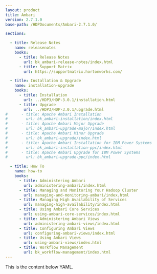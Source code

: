 ```yaml
---
layout: product
title: Ambari
version: 2.7.1.0
base-path: /HDPDocuments/Ambari-2.7.1.0/

sections:

  - title: Release Notes
    name: releasenotes
    books:
      - title: Release Notes
        url: bk_ambari-release-notes/index.html
      - title: Support Matrix
        url: https://supportmatrix.hortonworks.com/

  - title: Installation & Upgrade
    name: installation-upgrade
    books:
      - title: Installation
        url: ../HDP3/HDP-3.0.1/installation.html
      - title: Upgrade
        url: ../HDP3/HDP-3.0.1/upgrade.html
#      - title: Apache Ambari Installation
#        url: bk_ambari-installation/index.html
#      - title: Apache Ambari Major Upgrade
#        url: bk_ambari-upgrade-major/index.html
#      - title: Apache Ambari Minor Upgrade
#        url: bk_ambari-upgrade/index.html
#      - title: Apache Ambari Installation for IBM Power Systems
#        url: bk_ambari-installation-ppc/index.html
#      - title: Apache Ambari Upgrade for IBM Power Systems
#        url: bk_ambari-upgrade-ppc/index.html

  - title: How To
    name: how-to
    books:
      - title: Administering Ambari
        url: administering-ambari/index.html
      - title: Managing and Monitoring Your Hadoop Cluster
        url: managing-and-monitoring-ambari/index.html
      - title: Managing High Availability of Services
        url: managing-high-availability/index.html
      - title: Using Ambari Core Services
        url: using-ambari-core-services/index.html
      - title: Administering Ambari Views
        url: administering-ambari-views/index.html
      - title: Configuring Ambari Views
        url: configuring-ambari-views/index.html
      - title: Using Ambari Views
        url: using-ambari-views/index.html
      - title: Workflow Management
        url: bk_workflow-management/index.html
---
```


This is the content below YAML.
